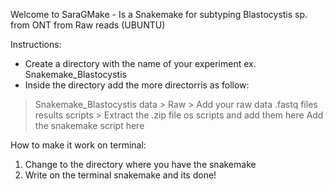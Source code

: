 Welcome to SaraGMake - Is a Snakemake for subtyping Blastocystis sp. from ONT from Raw reads (UBUNTU)

Instructions:
- Create a directory with the name of your experiment ex. Snakemake_Blastocystis
- Inside the directory add the more directorris as follow:
> Snakemake_Blastocystis
  > data
    > Raw
      > Add your raw data .fastq files  
  > results
  > scripts
    > Extract the .zip file os scripts and add them here
  > Add the snakemake script here

How to make it work on terminal:

1. Change to the directory where you have the snakemake
2. Write on the terminal snakemake and its done! 





 
